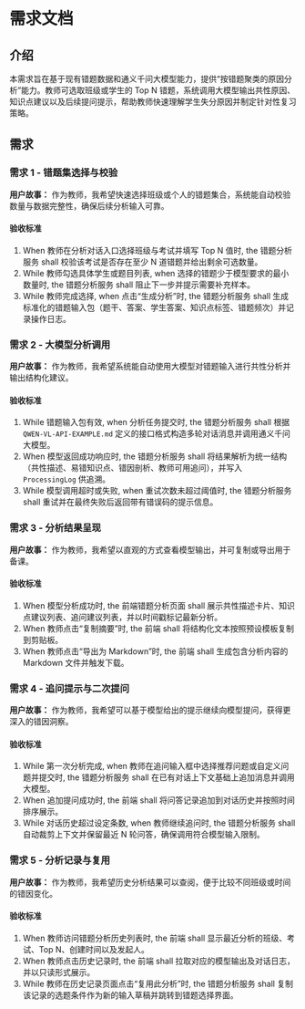# 需求文档

## 介绍
本需求旨在基于现有错题数据和通义千问大模型能力，提供“按错题聚类的原因分析”能力。教师可选取班级或学生的 Top N 错题，系统调用大模型输出共性原因、知识点建议以及后续提问提示，帮助教师快速理解学生失分原因并制定针对性复习策略。

## 需求

### 需求 1 - 错题集选择与校验

**用户故事：** 作为教师，我希望快速选择班级或个人的错题集合，系统能自动校验数量与数据完整性，确保后续分析输入可靠。

#### 验收标准

1. When 教师在分析对话入口选择班级与考试并填写 Top N 值时, the 错题分析服务 shall 校验该考试是否存在至少 N 道错题并给出剩余可选数量。
2. While 教师勾选具体学生或题目列表, when 选择的错题少于模型要求的最小数量时, the 错题分析服务 shall 阻止下一步并提示需要补充样本。
3. While 教师完成选择, when 点击“生成分析”时, the 错题分析服务 shall 生成标准化的错题输入包（题干、答案、学生答案、知识点标签、错题频次）并记录操作日志。

### 需求 2 - 大模型分析调用

**用户故事：** 作为教师，我希望系统能自动使用大模型对错题输入进行共性分析并输出结构化建议。

#### 验收标准

1. While 错题输入包有效, when 分析任务提交时, the 错题分析服务 shall 根据 `QWEN-VL-API-EXAMPLE.md` 定义的接口格式构造多轮对话消息并调用通义千问大模型。
2. When 模型返回成功响应时, the 错题分析服务 shall 将结果解析为统一结构（共性描述、易错知识点、错因剖析、教师可用追问），并写入 `ProcessingLog` 供追溯。
3. While 模型调用超时或失败, when 重试次数未超过阈值时, the 错题分析服务 shall 重试并在最终失败后返回带有错误码的提示信息。

### 需求 3 - 分析结果呈现

**用户故事：** 作为教师，我希望以直观的方式查看模型输出，并可复制或导出用于备课。

#### 验收标准

1. When 模型分析成功时, the 前端错题分析页面 shall 展示共性描述卡片、知识点建议列表、追问建议列表，并以时间戳标记最新分析。
2. When 教师点击“复制摘要”时, the 前端 shall 将结构化文本按照预设模板复制到剪贴板。
3. When 教师点击“导出为 Markdown”时, the 前端 shall 生成包含分析内容的 Markdown 文件并触发下载。

### 需求 4 - 追问提示与二次提问

**用户故事：** 作为教师，我希望可以基于模型给出的提示继续向模型提问，获得更深入的错因洞察。

#### 验收标准

1. While 第一次分析完成, when 教师在追问输入框中选择推荐问题或自定义问题并提交时, the 错题分析服务 shall 在已有对话上下文基础上追加消息并调用大模型。
2. When 追加提问成功时, the 前端 shall 将问答记录追加到对话历史并按照时间排序展示。
3. While 对话历史超过设定条数, when 教师继续追问时, the 错题分析服务 shall 自动裁剪上下文并保留最近 N 轮问答，确保调用符合模型输入限制。

### 需求 5 - 分析记录与复用

**用户故事：** 作为教师，我希望历史分析结果可以查阅，便于比较不同班级或时间的错因变化。

#### 验收标准

1. When 教师访问错题分析历史列表时, the 前端 shall 显示最近分析的班级、考试、Top N、创建时间以及发起人。
2. When 教师点击历史记录时, the 前端 shall 拉取对应的模型输出及对话日志，并以只读形式展示。
3. While 教师在历史记录页面点击“复用此分析”时, the 错题分析服务 shall 复制该记录的选题条件作为新的输入草稿并跳转到错题选择界面。

